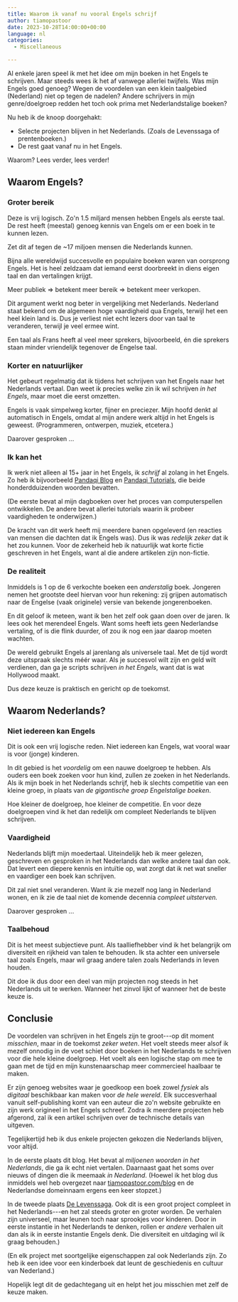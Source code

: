 ```yaml
---
title: Waarom ik vanaf nu vooral Engels schrijf
author: tiamopastoor
date: 2023-10-28T14:00:00+00:00
language: nl
categories:
  - Miscellaneous

---
```

Al enkele jaren speel ik met het idee om mijn boeken in het Engels te schrijven. Maar steeds wees ik het af vanwege allerlei twijfels. Was mijn Engels goed genoeg? Wegen de voordelen van een klein taalgebied (Nederland) niet op tegen de nadelen? Andere schrijvers in mijn genre/doelgroep redden het toch ook prima met Nederlandstalige boeken?

Nu heb ik de knoop doorgehakt:

  * Selecte projecten blijven in het Nederlands. (Zoals de Levenssaga of prentenboeken.)
  * De rest gaat vanaf nu in het Engels.

Waarom? Lees verder, lees verder!

## Waarom Engels?

### Groter bereik

Deze is vrij logisch. Zo'n 1.5 miljard mensen hebben Engels als eerste taal. De rest heeft (meestal) genoeg kennis van Engels om er een boek in te kunnen lezen.

Zet dit af tegen de ~17 miljoen mensen die Nederlands kunnen. 

Bijna alle wereldwijd succesvolle en populaire boeken waren van oorsprong Engels. Het is heel zeldzaam dat iemand eerst doorbreekt in diens eigen taal en dan vertalingen krijgt.

Meer publiek => betekent meer bereik => betekent meer verkopen.

Dit argument werkt nog beter in vergelijking met Nederlands. Nederland staat bekend om de algemeen hoge vaardigheid qua Engels, terwijl het een heel klein land is. Dus je verliest niet echt lezers door van taal te veranderen, terwijl je veel ermee wint.

Een taal als Frans heeft al veel meer sprekers, bijvoorbeeld, én die sprekers staan minder vriendelijk tegenover de Engelse taal.

### Korter en natuurlijker

Het gebeurt regelmatig dat ik tijdens het schrijven van het Engels naar het Nederlands vertaal. Dan weet ik precies welke zin ik wil schrijven _in het Engels_, maar moet die eerst omzetten.

Engels is vaak simpelweg korter, fijner en preciezer. Mijn hoofd denkt al automatisch in Engels, omdat al mijn andere werk altijd in het Engels is geweest. (Programmeren, ontwerpen, muziek, etcetera.)

Daarover gesproken ...

### Ik kan het

Ik werk niet alleen al 15+ jaar in het Engels, ik _schrijf_ al zolang in het Engels. Zo heb ik bijvoorbeeld [Pandaqi Blog][1] en [Pandaqi Tutorials][2], die beide honderdduizenden woorden bevatten. 

(De eerste bevat al mijn dagboeken over het proces van computerspellen ontwikkelen. De andere bevat allerlei tutorials waarin ik probeer vaardigheden te onderwijzen.)

De kracht van dit werk heeft mij meerdere banen opgeleverd (en reacties van mensen die dachten dat ik Engels was). Dus ik was _redelijk zeker_ dat ik het zou kunnen. Voor de zekerheid heb ik natuurlijk wat korte fictie geschreven in het Engels, want al die andere artikelen zijn non-fictie.

### De realiteit

Inmiddels is 1 op de 6 verkochte boeken een _anderstalig_ boek. Jongeren nemen het grootste deel hiervan voor hun rekening: zij grijpen automatisch naar de Engelse (vaak originele) versie van bekende jongerenboeken.

En dit geloof ik meteen, want ik ben het zelf ook gaan doen over de jaren. Ik lees ook het merendeel Engels. Want soms heeft iets geen Nederlandse vertaling, of is die flink duurder, of zou ik nog een jaar daarop moeten wachten.

De wereld gebruikt Engels al jarenlang als universele taal. Met de tijd wordt deze uitspraak slechts méér waar. Als je succesvol wilt zijn en geld wilt verdienen, dan ga je scripts schrijven _in het Engels_, want dat is wat Hollywood maakt.

Dus deze keuze is praktisch en gericht op de toekomst.

## Waarom Nederlands?

### Niet iedereen kan Engels

Dit is ook een vrij logische reden. Niet iedereen kan Engels, wat vooral waar is voor (jonge) kinderen.

In dit gebied is het _voordelig_ om een nauwe doelgroep te hebben. Als ouders een boek zoeken voor hun kind, zullen ze zoeken in het Nederlands. Als ik mijn boek in het Nederlands schrijf, heb ik slechts competitie van een kleine groep, in plaats van _de gigantische groep Engelstalige boeken_.

Hoe kleiner de doelgroep, hoe kleiner de competitie. En voor deze doelgroepen vind ik het dan redelijk om compleet Nederlands te blijven schrijven.

### Vaardigheid

Nederlands blijft mijn moedertaal. Uiteindelijk heb ik meer gelezen, geschreven en gesproken in het Nederlands dan welke andere taal dan ook. Dat levert een diepere kennis en intuïtie op, wat zorgt dat ik net wat sneller en vaardiger een boek kan schrijven.

Dit zal niet snel veranderen. Want ik zie mezelf nog lang in Nederland wonen, en ik zie de taal niet de komende decennia _compleet uitsterven._

Daarover gesproken ...

### Taalbehoud

Dit is het meest subjectieve punt. Als taalliefhebber vind ik het belangrijk om diversiteit en rijkheid van talen te behouden. Ik sta achter een universele taal zoals Engels, maar wil graag andere talen zoals Nederlands in leven houden.

Dit doe ik dus door een deel van mijn projecten nog steeds in het Nederlands uit te werken. Wanneer het zinvol lijkt of wanneer het de beste keuze is.

## Conclusie

De voordelen van schrijven in het Engels zijn te groot---op dit moment _misschien_, maar in de toekomst _zeker weten_. Het voelt steeds meer alsof ik mezelf onnodig in de voet schiet door boeken in het Nederlands te schrijven voor die hele kleine doelgroep. Het voelt als een logische stap om mee te gaan met de tijd en mijn kunstenaarschap meer commercieel haalbaar te maken. 

Er zijn genoeg websites waar je goedkoop een boek zowel _fysiek_ als _digitaal_ beschikbaar kan maken voor _de hele wereld_. Elk succesverhaal vanuit self-publishing komt van een auteur die zo'n website gebruikte en zijn werk origineel in het Engels schreef. Zodra ik meerdere projecten heb afgerond, zal ik een artikel schrijven over de technische details van uitgeven.

Tegelijkertijd heb ik dus enkele projecten gekozen die Nederlands blijven, voor altijd. 

In de eerste plaats dit blog. Het bevat al _miljoenen woorden in het Nederlands_, die ga ik echt niet vertalen. Daarnaast gaat het soms over nieuws of dingen die ik meemaak _in Nederland_. (Hoewel ik het blog dus inmiddels wel heb overgezet naar [tiamopastoor.com/blog][3] en de Nederlandse domeinnaam ergens een keer stopzet.)

In de tweede plaats [De Levenssaga][4]. Ook dit is een groot project compleet in het Nederlands---en het zal steeds groter en groter worden. De verhalen zijn universeel, maar leunen toch naar sprookjes voor kinderen. Door in eerste instantie in het Nederlands te denken, rollen er _andere_ verhalen uit dan als ik in eerste instantie Engels denk. Die diversiteit en uitdaging wil ik graag behouden.)

(En elk project met soortgelijke eigenschappen zal ook Nederlands zijn. Zo heb ik een idee voor een kinderboek dat leunt de geschiedenis en cultuur van Nederland.)

Hopelijk legt dit de gedachtegang uit en helpt het jou misschien met zelf de keuze maken.

 [1]: https://pandaqi.com/blog
 [2]: https://pandaqi.com/tutorials
 [3]: https://tiamopastoor.com/blog
 [4]: https://thesagaoflife.com/nl/